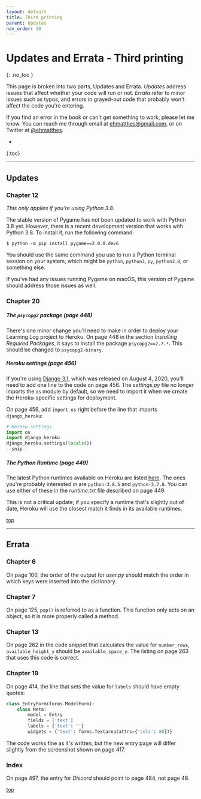 ```yaml
---
layout: default
title: Third printing
parent: Updates
nav_order: 30
---
```


# Updates and Errata - Third printing
{: .no_toc }

This page is broken into two parts, Updates and Errata. *Updates* address issues that affect whether your code will run or not. *Errata* refer to minor issues such as typos, and errors in grayed-out code that probably won't affect the code you're entering.

If you find an error in the book or can't get something to work, please let me know. You can reach me through email at ehmatthes@gmail.com, or on Twitter at [@ehmatthes](https://twitter.com/ehmatthes).

* 
{:toc}

---

## Updates

### Chapter 12

*This only applies if you're using Python 3.8.*

The stable version of Pygame has not been updated to work with Python 3.8 yet. However, there is a recent development version that works with Python 3.8. To install it, run the following command:

    $ python -m pip install pygame==2.0.0.dev6

You should use the same command you use to run a Python terminal session on your system, which might be `python`, `python3`, `py`, `python3.8`, or something else.

If you've had any issues running Pygame on macOS, this version of Pygame should address those issues as well.

### Chapter 20

##### The `psycopg2` package (page 448)

There's one minor change you'll need to make in order to deploy your Learning Log project to Heroku. On page 448 in the section *Installing Required Packages*, it says to install the package `psycopg2==2.7.*`. This should be changed to `psycopg2-binary`.

##### Heroku settings (page 456)

If you're using [Django 3.1](../django3_1), which was released on August 4, 2020, you'll need to add one line to the code on page 456. The *settings.py* file no longer imports the `os` module by default, so we need to import it when we create the Heroku-specific settings for deployment.

On page 456, add `import os` right before the line that imports `django_heroku`:

```python
# Heroku settings.
import os
import django_heroku
django_heroku.settings(locals())
--snip--
```

##### The Python Runtime (page 449)

The latest Python runtimes available on Heroku are listed [here](https://devcenter.heroku.com/articles/python-support#specifying-a-python-version). The ones you're probably interested in are `python-3.8.5` and `python-3.7.8`. You can use either of these in the *runtime.txt* file described on page 449.

This is not a critical update; if you specify a runtime that's slightly out of date, Heroku will use the closest match it finds in its available runtimes.

[top](#top)

---

## Errata

### Chapter 6

On page 100, the order of the output for *user.py* should match the order in which keys were inserted into the dictionary.

### Chapter 7

On page 125, `pop()` is referred to as a function. This function only acts on an object, so it is more properly called a method.

### Chapter 13

On page 262 in the code snippet that calculates the value for `number_rows`, `available_height_y` should be `available_space_y`. The listing on page 263 that uses this code is correct.

### Chapter 19

On page 414, the line that sets the value for `labels` should have empty quotes:

```python
class EntryForm(forms.ModelForm):
    class Meta:
        model = Entry
        fields = ['text']
        labels = {'text': ''}
        widgets = {'text': forms.Textarea(attrs={'cols': 80})}
```

The code works fine as it's written, but the new entry page will differ slightly from the screenshot shown on page 417.

### Index

On page 497, the entry for *Discord* should point to page 484, not page 48.

[top](#top)

